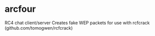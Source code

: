 # arcfour
RC4 chat client/server
Creates fake WEP packets for use with rcfcrack (github.com/tomogwen/rcfcrack)
